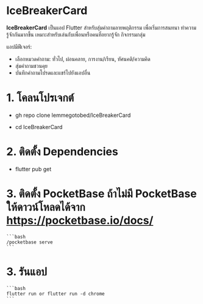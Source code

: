 # IceBreakerCard

**IceBreakerCard** เป็นแอป Flutter สำหรับสุ่มคำถามลายพฤติกรรม เพื่อเริ่มการสนทนา ทำความรู้จักกันมากขึ้น เหมาะสำหรับเล่นกับเพื่อนหรือคนที่อยากรู้จัก กิจกรรมกลุ่ม

แอปมีฟีเจอร์:  
- เลือกหมวดคำถาม: ทั่วไป, ผ่อนคลาย, การงาน/เรียน, ทัศนคติ/ความคิด  
- สุ่มคำถามชวนคุย
- บันทึกคำถามโปรดและแชร์ไปยังแอปอื่น  


# 1. โคลนโปรเจกต์

- gh repo clone lemmegotobed/IceBreakerCard

- cd IceBreakerCard

# 2. ติดตั้ง Dependencies

- flutter pub get

# 3. ติดตั้ง PocketBase  ถ้าไม่มี PocketBase ให้ดาวน์โหลดได้จาก https://pocketbase.io/docs/

    ```bash
    /pocketbase serve
    ```


# 3. รันแอป
    ```bash
    flutter run or flutter run -d chrome
    ```
